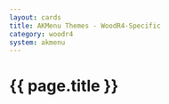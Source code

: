 ```yaml
---
layout: cards
title: AKMenu Themes - WoodR4-Specific
category: woodr4
system: akmenu
---
```


# {{ page.title }}